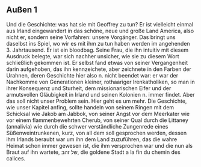 ## Außen 1
Und die Geschichte: was hat sie mit Geoffrey zu tun? Er ist vielleicht einmal aus Irland eingewandert in das schöne, neue und große Land America, also nicht er, sondern seine Vorfahren: unsere Vorgänger. Das bringt uns daselbst ins Spiel, wo wir es mit ihm zu tun haben werden im angehenden 3. Jahrtausend. Er ist ein bloodbag. Seine Frau, die ihn intuitiv mit diesem Ausdruck belegte, war sich nachher unsicher, wie sie zu diesem Wort schließlich gekommen ist. Er selbst fand etwas von seiner Vergangenheit darin aufgehoben, das ihn kennzeichete, aber zeichnete in den Farben der Urahnen, deren Geschichte hier also n. nicht beendet war: er war der Nachkomme von Generationen kleiner, rothaariger Irenkatholiken, so man in ihrer Konsequenz und Sturheit, dem missionarischen Eifer und der armutsvollen Gläubigkeit in Irland und seinen Kolonien n. immer findet. Aber das soll nicht unser Problem sein. Hier geht es um mehr. Die Geschichte, wie unser Kapitel anfing, sollte handeln von seinem Ringen mit dem Schicksal wie Jakob am Jabbok, von seiner Angst vor dem Meerkater wie vor einem flammenbewehrten Cherub, von seiner Qual durch die Littaney (annalivia) wie durch die schwer verständliche Zungenrede eines Süßenweintrunkenen, kurz, von all dem soll gesprochen werden, dessen ihm Irlands beraubt war um ihn dem Land zuzuführen, das die wahre Heimat schon immer gewesen ist, die ihm versprochen war und die nun als Braut auf ihn wartete, של זהב, die goldene Stadt a la fin du chemin des calices.    
